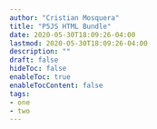 ```yaml
---
author: "Cristian Mosquera"
title: "P5JS HTML Bundle"
date: 2020-05-30T18:09:26-04:00
lastmod: 2020-05-30T18:09:26-04:00
description: ""
draft: false
hideToc: false
enableToc: true
enableTocContent: false
tags: 
- one
- two
---
```


